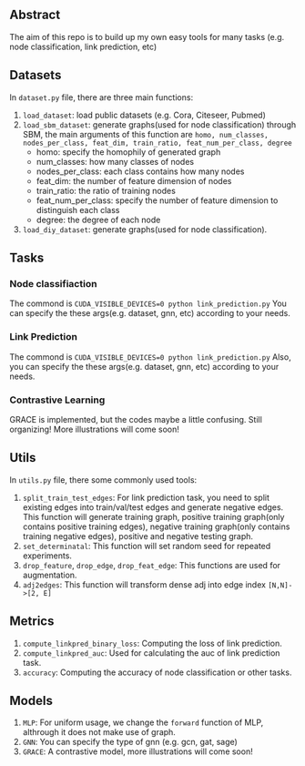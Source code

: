 ## Abstract
The aim of this repo is to build up my own easy tools for many tasks (e.g. node classification, link prediction, etc)

## Datasets
In `dataset.py` file, there are three main functions: 
1. `load_dataset`: load public datasets (e.g. Cora, Citeseer, Pubmed)
2. `load_sbm_dataset`: generate graphs(used for node classification) through SBM, the main arguments of this function are `homo, num_classes, nodes_per_class, feat_dim, train_ratio, feat_num_per_class, degree`
    - homo: specify the homophily of generated graph
    - num_classes: how many classes of nodes
    - nodes_per_class: each class contains how many nodes
    - feat_dim: the number of feature dimension of nodes
    - train_ratio: the ratio of training nodes
    - feat_num_per_class: specify the number of feature dimension to distinguish each class
    - degree: the degree of each node
3. `load_diy_dataset`: generate graphs(used for node classification).

## Tasks

### Node classifiaction
The commond is `CUDA_VISIBLE_DEVICES=0 python link_prediction.py`
You can specify the these args(e.g. dataset, gnn, etc) according to your needs.
### Link Prediction
The commond is `CUDA_VISIBLE_DEVICES=0 python link_prediction.py`
Also, you can specify the these args(e.g. dataset, gnn, etc) according to your needs.
### Contrastive Learning
GRACE is implemented, but the codes maybe a little confusing. Still organizing!
More illustrations will come soon!

## Utils
In `utils.py` file, there some commonly used tools:
1. `split_train_test_edges`: For link prediction task, you need to split existing edges into train/val/test edges and generate negative edges. This function will generate training graph, positive training graph(only contains positive training edges), negative training graph(only contains training negative edges), positive and negative testing graph.
2. `set_determinatal`: This function will set random seed for repeated experiments.
3. `drop_feature`, `drop_edge`, `drop_feat_edge`: This functions are used for augmentation.
4. `adj2edges`: This function will transform dense adj into edge index `[N,N]->[2, E]`

## Metrics
1. `compute_linkpred_binary_loss`: Computing the loss of link prediction.
2. `compute_linkpred_auc`: Used for calculating the auc of link prediction task.
3. `accuracy`: Computing the accuracy of node classification or other tasks.

## Models
1. `MLP`: For uniform usage, we change the `forward` function of MLP, althrough it does not make use of graph. 
2. `GNN`: You can specify the type of gnn (e.g. gcn, gat, sage)
3. `GRACE`: A contrastive model, more illustrations will come soon!

